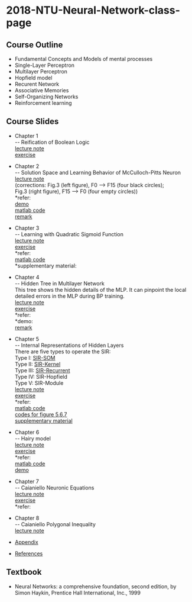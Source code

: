 # 2018-NTU-Neural-Network-class-page

## Course Outline

- Fundamental Concepts and Models of mental processes
- Single-Layer Perceptron
- Multilayer Perceptron
- Hopfield model
- Recurent Network
- Associative Memories
- Self-Organizing Networks
- Reinforcement learning

## Course Slides
- Chapter 1  
-- Reification of Boolean Logic  
[lecture note]()  
[exercise]()

- Chapter 2  
-- Solution Space and Learning Behavior of McCulloch-Pitts Neuron  
[lecture note]()  
(corrections: Fig.3 (left figure), F0 --> F15 (four black circles);  
Fig.3 (right figure), F15 --> F0 (four empty circles))  
*refer:  
[demo]()  
[matlab code]()  
[remark]()

- Chapter 3  
-- Learning with Quadratic Sigmoid Function   
[lecture note]()  
[exercise]()  
*refer:  
[matlab code]()  
*supplementary material:

- Chapter 4  
-- Hidden Tree in Multilayer Network  
This tree shows the hidden details of the MLP. It can pinpoint the local detailed errors in the MLP during BP training.  
[lecture note]()  
[exercise]()  
*refer:  
*demo:  
[remark]()

- Chapter 5  
-- Internal Representations of Hidden Layers  
There are five types to operate the SIR:  
Type I:    [SIR-SOM]()  
Type II:   [SIR-Kernel]()  
Type III:  [SIR-Recurrent]()  
Type IV:   SIR-Hopfield  
Type V:    SIR-Module  
[lecture note]()  
[exercise]()  
*refer:  
[matlab code]()  
[codes for figure 5,6,7]()  
[supplementary material]()

- Chapter 6  
-- Hairy model  
[lecture note]()  
[exercise]()  
*refer:  
[matlab code]()  
[demo]()

- Chapter 7  
-- Caianiello Neuronic Equations  
[lecture note]()  
[exercise]()  
*refer:

- Chapter 8  
-- Caianiello Polygonal Inequality  
[lecture note]()  

- [Appendix]()
- [References]()

## Textbook

- Neural Networks: a comprehensive foundation, second edition, by Simon Haykin, Prentice Hall International, Inc., 1999